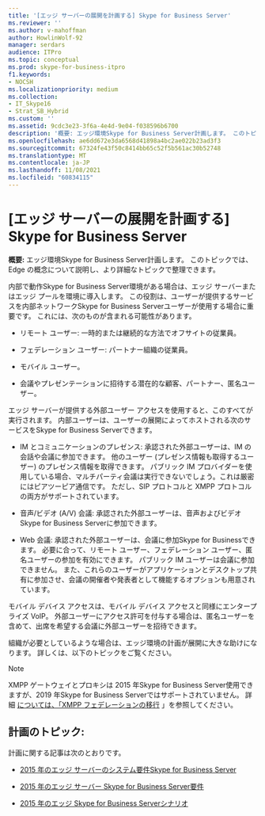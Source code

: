 ```yaml
---
title: '[エッジ サーバーの展開を計画する] Skype for Business Server'
ms.reviewer: ''
ms.author: v-mahoffman
author: HowlinWolf-92
manager: serdars
audience: ITPro
ms.topic: conceptual
ms.prod: skype-for-business-itpro
f1.keywords:
- NOCSH
ms.localizationpriority: medium
ms.collection:
- IT_Skype16
- Strat_SB_Hybrid
ms.custom: ''
ms.assetid: 9cdc3e23-3f6a-4e4d-9e04-f038596b6700
description: '概要: エッジ環境Skype for Business Server計画します。 このトピックでは、Edge の概念について説明し、より詳細なトピックで整理できます。'
ms.openlocfilehash: ae6dd672e3da6568d41898a4bc2ae022b23ad3f3
ms.sourcegitcommit: 67324fe43f50c8414bb65c52f5b561ac30b52748
ms.translationtype: MT
ms.contentlocale: ja-JP
ms.lasthandoff: 11/08/2021
ms.locfileid: "60834115"
---
```

# <a name="plan-for-edge-server-deployments-in-skype-for-business-server"></a>[エッジ サーバーの展開を計画する] Skype for Business Server
 
**概要:** エッジ環境Skype for Business Server計画します。 このトピックでは、Edge の概念について説明し、より詳細なトピックで整理できます。
  
内部で動作Skype for Business Server環境がある場合は、エッジ サーバーまたはエッジ プールを環境に導入します。 この役割は、ユーザーが提供するサービスを内部ネットワークSkype for Business Serverユーザーが使用する場合に重要です。 これには、次のものが含まれる可能性があります。
  
- リモート ユーザー: 一時的または継続的な方法でオフサイトの従業員。
    
- フェデレーション ユーザー: パートナー組織の従業員。
    
- モバイル ユーザー。
    
- 会議やプレゼンテーションに招待する潜在的な顧客、パートナー、匿名ユーザー。
    
エッジ サーバーが提供する外部ユーザー アクセスを使用すると、このすべてが実行されます。 内部ユーザーは、ユーザーの展開によってホストされる次のサービスをSkype for Business Serverできます。
  
- IM とコミュニケーションのプレゼンス: 承認された外部ユーザーは、IM の会話や会議に参加できます。 他のユーザー (プレゼンス情報も取得するユーザー) のプレゼンス情報を取得できます。 パブリック IM プロバイダーを使用している場合、マルチパーティ会議は実行できないでしょう。これは厳密にはピアツーピア通信です。 ただし、SIP プロトコルと XMPP プロトコルの両方がサポートされています。
    
- 音声/ビデオ (A/V) 会議: 承認された外部ユーザーは、音声およびビデオSkype for Business Serverに参加できます。
    
- Web 会議: 承認された外部ユーザーは、会議に参加Skype for Businessできます。 必要に合って、リモート ユーザー、フェデレーション ユーザー、匿名ユーザーの参加を有効にできます。 パブリック IM ユーザーは会議に参加できません。 また、これらのユーザーがアプリケーションとデスクトップ共有に参加させ、会議の開催者や発表者として機能するオプションも用意されています。
    
モバイル デバイス アクセスは、モバイル デバイス アクセスと同様にエンタープライズ VoIP。 外部ユーザーにアクセス許可を付与する場合は、匿名ユーザーを含めて、出席を希望する会議に外部ユーザーを招待できます。
  
組織が必要としているような場合は、エッジ環境の計画が展開に大きな助けになります。 詳しくは、以下のトピックをご覧ください。

> [!NOTE]
> XMPP ゲートウェイとプロキシは 2015 年Skype for Business Server使用できますが、2019 年Skype for Business Serverではサポートされていません。 詳細 [については、「XMPP フェデレーションの移行](../../../SfBServer2019/migration/migrating-xmpp-federation.md) 」を参照してください。 
  
## <a name="planning-topics"></a>計画のトピック:

計画に関する記事は次のとおりです。
  
- [2015 年のエッジ サーバーのシステム要件Skype for Business Server](system-requirements.md)
    
- [2015 年のエッジ サーバー Skype for Business Server要件](edge-environmental-requirements.md)
    
- [2015 年のエッジ Skype for Business Serverシナリオ](scenarios.md)
    


